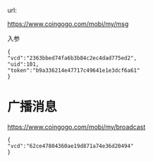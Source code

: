url:

https://www.coingogo.com/mobi/my/msg

入参

	{
	"vcd":"2363bbed74fa6b3b84c2ec4dad775ed2",
	"uid":101,
	"token":"b9a336214e47717c49641e1e3dcf6a61"
	}


# 广播消息 #
https://www.coingogo.com/mobi/my/broadcast

	{
	"vcd":"62ce47804360ae19d871a74e36d20494"
	}